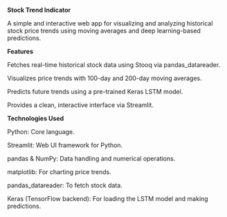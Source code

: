 **Stock Trend Indicator**

A simple and interactive web app for visualizing and analyzing historical stock price trends using moving averages and deep learning-based predictions.

**Features**

Fetches real-time historical stock data using Stooq via pandas_datareader.

Visualizes price trends with 100-day and 200-day moving averages.

Predicts future trends using a pre-trained Keras LSTM model.

Provides a clean, interactive interface via Streamlit.

**Technologies Used**

Python: Core language.

Streamlit: Web UI framework for Python.

pandas & NumPy: Data handling and numerical operations.

matplotlib: For charting price trends.

pandas_datareader: To fetch stock data.

Keras (TensorFlow backend): For loading the LSTM model and making predictions.
